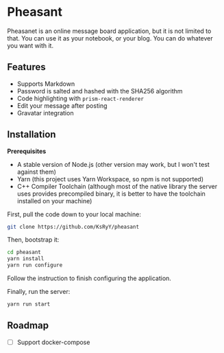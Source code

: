 # Pheasant

Pheasanet is an online message board application, but it is not limited to that. You can use it as your notebook, or your blog. You can do whatever you want with it.

## Features

* Supports Markdown
* Password is salted and hashed with the SHA256 algorithm
* Code highlighting with `prism-react-renderer`
* Edit your message after posting
* Gravatar integration

## Installation

**Prerequisites**

* A stable version of Node.js (other version may work, but I won't test against them)
* Yarn (this project uses Yarn Workspace, so npm is not supported)
* C++ Compiler Toolchain (although most of the native library the server uses provides precompiled binary, it is better to have the toolchain installed on your machine)

First, pull the code down to your local machine:

```bash
git clone https://github.com/KsRyY/pheasant
```

Then, bootstrap it:

```bash
cd pheasant
yarn install
yarn run configure
```

Follow the instruction to finish configuring the application.

Finally, run the server:

```bash
yarn run start
```

## Roadmap

* [ ] Support docker-compose

